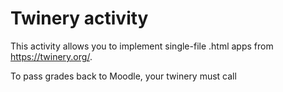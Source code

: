 # Twinery activity

This activity allows you to implement single-file .html apps from https://twinery.org/.

To pass grades back to Moodle, your twinery must call

<script>
set backToMoodle to {
    score:23,
    type:"twine_result",
    feedback: "You are awesome"
}
window.parent.postMessage(State.variables.backToMoodle);
</script>

